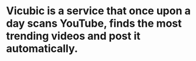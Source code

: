 # Vicubic is a service that once upon a day scans YouTube, finds the most trending videos and post it automatically.

